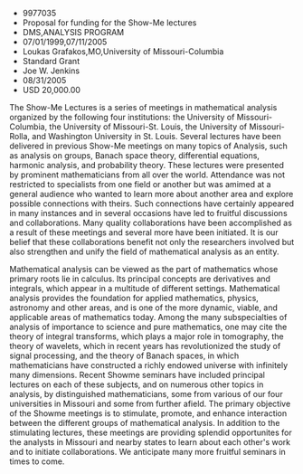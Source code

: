 
* 9977035
* Proposal for funding for the Show-Me lectures
* DMS,ANALYSIS PROGRAM
* 07/01/1999,07/11/2005
* Loukas Grafakos,MO,University of Missouri-Columbia
* Standard Grant
* Joe W. Jenkins
* 08/31/2005
* USD 20,000.00

The Show-Me Lectures is a series of meetings in mathematical analysis organized
by the following four institutions: the University of Missouri-Columbia, the
University of Missouri-St. Louis, the University of Missouri-Rolla, and
Washington University in St. Louis. Several lectures have been delivered in
previous Show-Me meetings on many topics of Analysis, such as analysis on
groups, Banach space theory, differential equations, harmonic analysis, and
probability theory. These lectures were presented by prominent mathematicians
from all over the world. Attendance was not restricted to specialists from one
field or another but was amimed at a general audience who wanted to learn more
about another area and explore possible connections with theirs. Such
connections have certainly appeared in many instances and in several occasions
have led to fruitful discussions and collaborations. Many quality collaborations
have been accomplished as a result of these meetings and several more have been
initiated. It is our belief that these collaborations benefit not only the
researchers involved but also strengthen and unify the field of mathematical
analysis as an entity.



Mathematical analysis can be viewed as the part of mathematics whose primary
roots lie in calculus. Its principal concepts are derivatives and integrals,
which appear in a multitude of different settings. Mathematical analysis
provides the foundation for applied mathematics, physics, astronomy and other
areas, and is one of the more dynamic, viable, and applicable areas of
mathematics today. Among the many subspecialties of analysis of importance to
science and pure mathematics, one may cite the theory of integral transforms,
which plays a major role in tomography, the theory of wavelets, which in recent
years has revolutionized the study of signal processing, and the theory of
Banach spaces, in which mathematicians have constructed a richly endowed
universe with infinitely many dimensions. Recent Showme seminars have included
principal lectures on each of these subjects, and on numerous other topics in
analysis, by distinguished mathematicians, some from various of our four
universities in Missouri and some from further afield. The primary objective of
the Showme meetings is to stimulate, promote, and enhance interaction between
the different groups of mathematical analysis. In addition to the stimulating
lectures, these meetings are providing splendid opportunites for the analysts in
Missouri and nearby states to learn about each other's work and to initiate
collaborations. We anticipate many more fruitful seminars in times to come.


